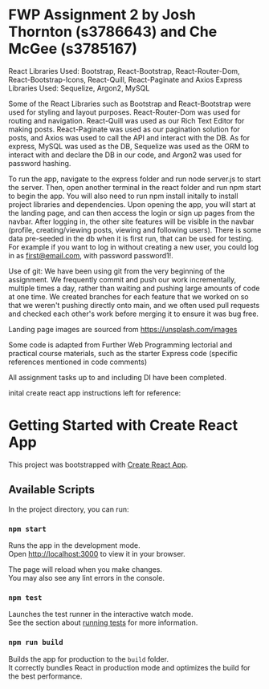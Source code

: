 # FWP Assignment 2 by Josh Thornton (s3786643) and Che McGee (s3785167)

React Libraries Used: Bootstrap, React-Bootstrap, React-Router-Dom, React-Bootstrap-Icons, React-Quill, React-Paginate and Axios
Express Libraries Used: Sequelize, Argon2, MySQL

Some of the React Libraries such as Bootstrap and React-Bootstrap were used for styling and layout purposes. React-Router-Dom was used for routing and navigation. React-Quill was used as our Rich Text Editor for making posts. React-Paginate was used as our pagination solution for posts, and Axios was used to call the API and interact with the DB.
As for express, MySQL was used as the DB, Sequelize was used as the ORM to interact with and declare the DB in our code, and Argon2 was used for password hashing.

To run the app, navigate to the express folder and run node server.js to start the server. Then, open another terminal in the react folder and run npm start to begin the app.
You will also need to run npm install initally to install project libraries and dependencies. Upon opening the app, you will start at the landing page, and can then access the login or sign up pages from the navbar. After logging in, the other site features will be visible in the navbar (profile, creating/viewing posts, viewing and following users). There is some data pre-seeded in the db when it is first run, that can be used for testing. For example if you want to log in without creating a new user, you could log in as first@email.com, with password password1!. 

Use of git:
We have been using git from the very beginning of the assignment. We frequently commit and push our work incrementally, multiple times a day, rather than waiting and pushing large amounts of code at one time. We created branches for each feature that we worked on so that we weren't pushing directly onto main, and we often used pull requests and checked each other's work before merging it to ensure it was bug free.

Landing page images are sourced from https://unsplash.com/images

Some code is adapted from Further Web Programming lectorial and practical course materials, such as the starter Express code (specific references mentioned in code comments)

All assignment tasks up to and including DI have been completed.

inital create react app instructions left for reference:
# Getting Started with Create React App

This project was bootstrapped with [Create React App](https://github.com/facebook/create-react-app).

## Available Scripts

In the project directory, you can run:

### `npm start`

Runs the app in the development mode.\
Open [http://localhost:3000](http://localhost:3000) to view it in your browser.

The page will reload when you make changes.\
You may also see any lint errors in the console.

### `npm test`

Launches the test runner in the interactive watch mode.\
See the section about [running tests](https://facebook.github.io/create-react-app/docs/running-tests) for more information.

### `npm run build`

Builds the app for production to the `build` folder.\
It correctly bundles React in production mode and optimizes the build for the best performance.